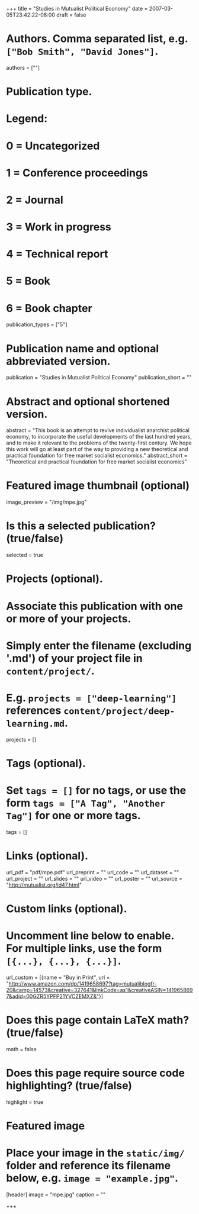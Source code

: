 +++
title = "Studies in Mutualist Political Economy"
date = 2007-03-05T23:42:22-08:00
draft = false

# Authors. Comma separated list, e.g. `["Bob Smith", "David Jones"]`.
authors = [""]

# Publication type.
# Legend:
# 0 = Uncategorized
# 1 = Conference proceedings
# 2 = Journal
# 3 = Work in progress
# 4 = Technical report
# 5 = Book
# 6 = Book chapter
publication_types = ["5"]

# Publication name and optional abbreviated version.
publication = "Studies in Mutualist Political Economy"
publication_short = ""

# Abstract and optional shortened version.
abstract = "This book is an attempt to revive individualist anarchist political economy, to incorporate the useful developments of the last hundred years, and to make it relevant to the problems of the twenty-first century. We hope this work will go at least part of the way to providing a new theoretical and practical foundation for free market socialist economics."
abstract_short = "Theoretical and practical foundation for free market socialist economics"

# Featured image thumbnail (optional)
image_preview = "/img/mpe.jpg"

# Is this a selected publication? (true/false)
selected = true

# Projects (optional).
#   Associate this publication with one or more of your projects.
#   Simply enter the filename (excluding '.md') of your project file in `content/project/`.
#   E.g. `projects = ["deep-learning"]` references `content/project/deep-learning.md`.
projects = []

# Tags (optional).
#   Set `tags = []` for no tags, or use the form `tags = ["A Tag", "Another Tag"]` for one or more tags.
tags = []

# Links (optional).
url_pdf = "pdf/mpe.pdf"
url_preprint = ""
url_code = ""
url_dataset = ""
url_project = ""
url_slides = ""
url_video = ""
url_poster = ""
url_source = "http://mutualist.org/id47.html"

# Custom links (optional).
#   Uncomment line below to enable. For multiple links, use the form `[{...}, {...}, {...}]`.
 url_custom = [{name = "Buy in Print", url = "http://www.amazon.com/dp/1419658697?tag=mutualiblogfr-20&camp=14573&creative=327641&linkCode=as1&creativeASIN=1419658697&adid=00GZR5YPFP21YVCZEMXZ&"}]

# Does this page contain LaTeX math? (true/false)
math = false

# Does this page require source code highlighting? (true/false)
highlight = true

# Featured image
# Place your image in the `static/img/` folder and reference its filename below, e.g. `image = "example.jpg"`.
[header]
image = "mpe.jpg"
caption = ""

+++
